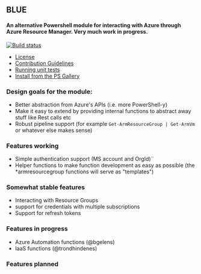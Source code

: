 ## BLUE
#### An alternative Powershell module for interacting with Azure through Azure Resource Manager. Very much work in progress.

[![Build status](https://ci.appveyor.com/api/projects/status/7346c8vmr9s6k8ql?svg=true)](https://ci.appveyor.com/project/trondhindenes/blue)

* [License](LICENSE.md)
* [Contribution Guidelines](CONTRIBUTING.md)
* [Running unit tests](UNITTESTS.md)
* [Install from the PS Gallery](https://www.powershellgallery.com/packages/Blue/)

### Design goals for the module:
* Better abstraction from Azure's APIs (i.e. more PowerShell-y)
* Make it easy to extend by providing internal functions to abstract away stuff like Rest calls etc
* Robust pipeline support (for example `Get-ArmResourceGroup | Get-ArmVm` or whatever else makes sense)

### Features working
* Simple authentication support (MS account and OrgId)¨
* Helper functions to make function development as easy as possible (the *armresourcegroup functions will serve as "templates")

### Somewhat stable features
* Interacting with Resource Groups
* support for credentials with multiple subscriptions
* Support for refresh tokens

### Features in progress
* Azure Automation functions (@bgelens)
* IaaS functions (@trondhindenes)

### Features planned



